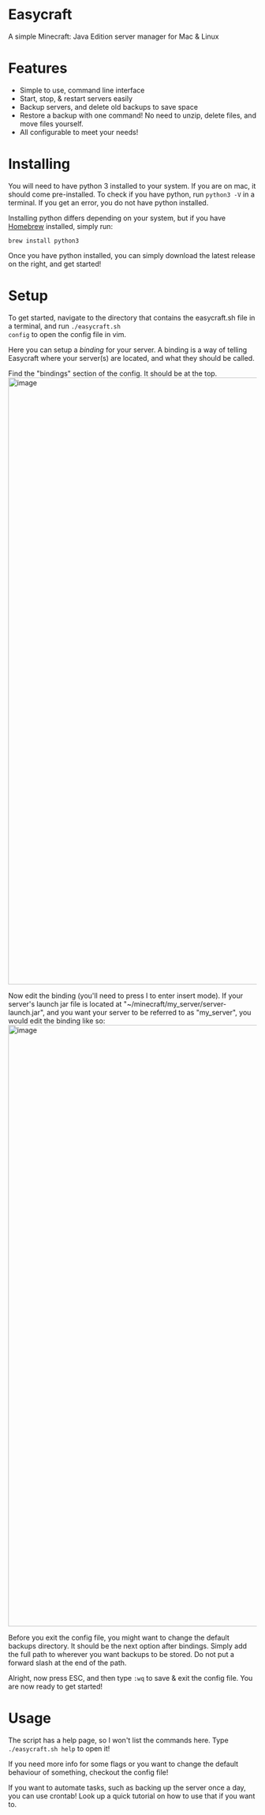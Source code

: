 # Easycraft
A simple Minecraft: Java Edition server manager for Mac &amp; Linux

# Features
* Simple to use, command line interface
* Start, stop, & restart servers easily
* Backup servers, and delete old backups to save space
* Restore a backup with one command! No need to unzip, delete files, and move files yourself.
* All configurable to meet your needs!

# Installing
You will need to have python 3 installed to your system. If you are on mac, it should come pre-installed.
To check if you have python, run <code>python3 -V</code> in a terminal. If you get an error, you do not have python installed.

Installing python differs depending on your system, but if you have [Homebrew](https://brew.sh/) installed, simply run:

<code>brew install python3</code> 

Once you have python installed, you can simply download the latest release on the right, and get started!

# Setup
To get started, navigate to the directory that contains the easycraft.sh file in a terminal, and run <code>./easycraft.sh config</code> to open the config file in vim.

Here you can setup a *binding* for your server. A binding is a way of telling Easycraft where your server(s) are located, and what they should be called.

Find the "bindings" section of the config. It should be at the top.
<img width="1230" alt="image" src="https://github.com/hw2007/Easycraft/assets/60082961/419fd43d-bf69-44e8-8245-9a3c1ba2a032">

Now edit the binding (you'll need to press I to enter insert mode). If your server's launch jar file is located at "~/minecraft/my_server/server-launch.jar", and you want your server to be referred to as "my_server", you would edit the binding like so:
<img width="1219" alt="image" src="https://github.com/hw2007/Easycraft/assets/60082961/207e426a-20e5-4b9d-a737-ccecbec5755c">

Before you exit the config file, you might want to change the default backups directory. It should be the next option after bindings. Simply add the full path to wherever you want backups to be stored. Do not put a forward slash at the end of the path.

Alright, now press ESC, and then type <code>:wq</code> to save & exit the config file. You are now ready to get started!

# Usage
The script has a help page, so I won't list the commands here. Type <code>./easycraft.sh help</code> to open it!

If you need more info for some flags or you want to change the default behaviour of something, checkout the config file!

If you want to automate tasks, such as backing up the server once a day, you can use crontab! Look up a quick tutorial on how to use that if you want to.

